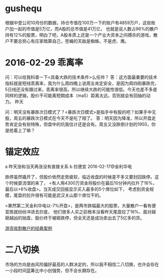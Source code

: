 # gushequ

根据中登公司10月份的数据，持仓市值在100万一下的账户有4859万户，这些账户加一起的市值是5万亿，而A股的总市值是41万亿，
也就是说人数占96%的散户持有12%的股票，明白了吧，A股本质上还是一个产业大资本之间搏杀的游戏，散户不要总担心有庄家暗算自己，苍蝇的天敌是蜘蛛，不是虎、鹰。

# 2016-02-29 乖离率
 
问：可以给我科普一下<具备大跌的技术条件>么任帅？
答：这方面最重要的技术指标就是短线乖离率，我为什么周四晚上说周五肯定安全，是因为周四刚暴跌完，5日线还没有跟过来，乖离率很高，所以继续大跌的可能性很低。今天也差不多是同样的逻辑，股价不可能离短期成本（ma5）距离太远，否则就会有回抽的动力。
昨天


问：明天没有暴跌次日模式了？<暴跌次日模式>是指手中有股的吧？如果手中无股，周五的暴跌次日模式在今天不是吃了翔了。
答：明天因为降准，所以开盘走势肯定会有些特殊，但盘中的坑我估计还是会有。周五又没跌倒计划的1950，你是抢着上了嘛？

# 锚定效应 

a 昨天涨和当天再涨没有直接关系
b 捡便宜 2016-02-17@金利华电

跌停虽然撬开了，但股价依然走势疲软，临近收盘的时候差不多又要封回跌停。这个时候耍流氓的来了，
<有人用4300万资金将股价在最后10分钟内拉升了16%，最后以+6%收盘>。当天成交回报显示买入最多的5个席位如下，
考虑到资金规模，尾盘的拉升很有可能是武汉关山那个席位干的。

<果然第二天金利华电以-7%开盘>，是两市跌幅最大的股票，大量散户一看有便宜拣就纷纷冲进去抄底，
他们很多人买之前根本没看昨天尾盘拉了16%，面对越砸越凶的抛盘，股价终于被砸跌停，但全天还是成功卖出去了5亿多的货。

[游资收割散户的经典案例](
http://mp.weixin.qq.com/s?__biz=MjM5MjAxNTE4MA==&mid=403485654&idx=1&sn=2f9f77e17b87351d7970223f4938be4f)

# 二八切换

市场的方向是由风险偏好最高的人群决定的，所以我不相信二八切换，也许会存在一小段时间蓝筹比中小创强势，但不会长期存在。
